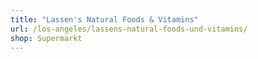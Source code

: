 ```yaml
---
title: "Lassen's Natural Foods & Vitamins"
url: /los-angeles/lassens-natural-foods-und-vitamins/
shop: Supermarkt
---
```


